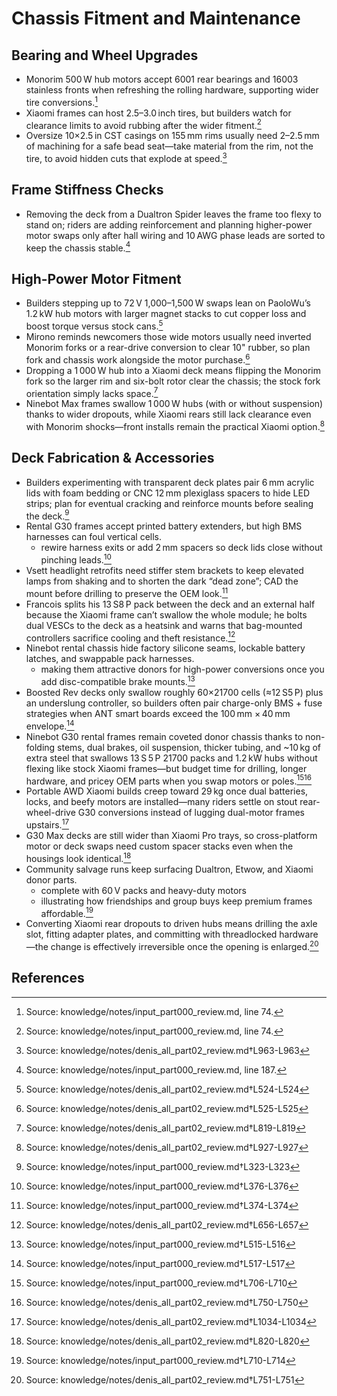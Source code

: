 # Chassis Fitment and Maintenance

## Bearing and Wheel Upgrades

- Monorim 500 W hub motors accept 6001 rear bearings and 16003 stainless fronts when refreshing the rolling hardware, supporting wider tire conversions.[^bearing_sizes]
- Xiaomi frames can host 2.5–3.0 inch tires, but builders watch for clearance limits to avoid rubbing after the wider fitment.[^tire_clearance]
- Oversize 10×2.5 in CST casings on 155 mm rims usually need 2–2.5 mm of machining for a safe bead seat—take material from the rim, not the tire, to avoid hidden cuts that explode at speed.[^denis-cst-machining]

## Frame Stiffness Checks

- Removing the deck from a Dualtron Spider leaves the frame too flexy to stand on; riders are adding reinforcement and planning higher-power motor swaps only after hall wiring and 10 AWG phase leads are sorted to keep the chassis stable.[^dualtron_spider]

## High-Power Motor Fitment

- Builders stepping up to 72 V 1,000–1,500 W swaps lean on PaoloWu’s 1.2 kW hub motors with larger magnet stacks to cut copper loss and boost torque versus stock cans.[^paolo72v]
- Mirono reminds newcomers those wide motors usually need inverted Monorim forks or a rear-drive conversion to clear 10" rubber, so plan fork and chassis work alongside the motor purchase.[^mirono-fork]
- Dropping a 1 000 W hub into a Xiaomi deck means flipping the Monorim fork so the larger rim and six-bolt rotor clear the chassis; the stock fork orientation simply lacks space.[^denis-1000w-fit]
- Ninebot Max frames swallow 1 000 W hubs (with or without suspension) thanks to wider dropouts, while Xiaomi rears still lack clearance even with Monorim shocks—front installs remain the practical Xiaomi option.[^denis-1000w-max]

## Deck Fabrication & Accessories

- Builders experimenting with transparent deck plates pair 6 mm acrylic lids with foam bedding or CNC 12 mm plexiglass spacers to hide LED strips; plan for eventual cracking and reinforce mounts before sealing the deck.[^1]
- Rental G30 frames accept printed battery extenders, but high BMS harnesses can foul vertical cells.
  - rewire harness exits or add 2 mm spacers so deck lids close without pinching leads.[^2]
- Vsett headlight retrofits need stiffer stem brackets to keep elevated lamps from shaking and to shorten the dark “dead zone”; CAD the mount before drilling to preserve the OEM look.[^3]
- Francois splits his 13 S8 P pack between the deck and an external half because the Xiaomi frame can’t swallow the whole module; he bolts dual VESCs to the deck as a heatsink and warns that bag-mounted controllers sacrifice cooling and theft resistance.[^denis-francois]
- Ninebot rental chassis hide factory silicone seams, lockable battery latches, and swappable pack harnesses.
  - making them attractive donors for high-power conversions once you add disc-compatible brake mounts.[^4]
- Boosted Rev decks only swallow roughly 60×21700 cells (≈12 S5 P) plus an underslung controller, so builders often pair charge-only BMS + fuse strategies when ANT smart boards exceed the 100 mm × 40 mm envelope.[^5]
- Ninebot G30 rental frames remain coveted donor chassis thanks to non-folding stems, dual brakes, oil suspension, thicker tubing, and ~10 kg of extra steel that swallows 13 S 5 P 21700 packs and 1.2 kW hubs without flexing like stock Xiaomi frames—but budget time for drilling, longer hardware, and pricey OEM parts when you swap motors or poles.[^6][^denis-rental-weight]
- Portable AWD Xiaomi builds creep toward 29 kg once dual batteries, locks, and beefy motors are installed—many riders settle on stout rear-wheel-drive G30 conversions instead of lugging dual-motor frames upstairs.[^denis-awd-weight]
- G30 Max decks are still wider than Xiaomi Pro trays, so cross-platform motor or deck swaps need custom spacer stacks even when the housings look identical.[^denis-g30-width-fit]
- Community salvage runs keep surfacing Dualtron, Etwow, and Xiaomi donor parts.
  - complete with 60 V packs and heavy-duty motors
  - illustrating how friendships and group buys keep premium frames affordable.[^7]
- Converting Xiaomi rear dropouts to driven hubs means drilling the axle slot, fitting adapter plates, and committing with threadlocked hardware—the change is effectively irreversible once the opening is enlarged.[^denis-rear-drive]

[^bearing_sizes]: Source: knowledge/notes/input_part000_review.md, line 74.
[^tire_clearance]: Source: knowledge/notes/input_part000_review.md, line 74.
[^dualtron_spider]: Source: knowledge/notes/input_part000_review.md, line 187.
[^paolo72v]: Source: knowledge/notes/denis_all_part02_review.md†L524-L524
[^mirono-fork]: Source: knowledge/notes/denis_all_part02_review.md†L525-L525
[^denis-1000w-fit]: Source: knowledge/notes/denis_all_part02_review.md†L819-L819
[^denis-1000w-max]: Source: knowledge/notes/denis_all_part02_review.md†L927-L927
[^denis-cst-machining]: Source: knowledge/notes/denis_all_part02_review.md†L963-L963
[^denis-francois]: Source: knowledge/notes/denis_all_part02_review.md†L656-L657


## References

[^1]: Source: knowledge/notes/input_part000_review.md†L323-L323
[^2]: Source: knowledge/notes/input_part000_review.md†L376-L376
[^3]: Source: knowledge/notes/input_part000_review.md†L374-L374
[^4]: Source: knowledge/notes/input_part000_review.md†L515-L516
[^5]: Source: knowledge/notes/input_part000_review.md†L517-L517
[^6]: Source: knowledge/notes/input_part000_review.md†L706-L710
[^7]: Source: knowledge/notes/input_part000_review.md†L710-L714
[^denis-rental-weight]: Source: knowledge/notes/denis_all_part02_review.md†L750-L750
[^denis-awd-weight]: Source: knowledge/notes/denis_all_part02_review.md†L1034-L1034
[^denis-g30-width-fit]: Source: knowledge/notes/denis_all_part02_review.md†L820-L820
[^denis-rear-drive]: Source: knowledge/notes/denis_all_part02_review.md†L751-L751
